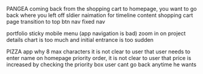 PANGEA
coming back from the shopping cart to homepage, you want to go back where you left off
sldier naimation for timeline content
shopping cart page transition
to top btn nav
fixed nav

portfolio
sticky mobile menu (app navigation is bad)
zoom in on project details chart is too much and initial entrance is too sudden

PIZZA app
why 8 max characters
it is not clear to user that user needs to enter name on homepage
priority order, it is not clear to user that price is increased by checking the priority box
user cant go back anytime he wants
